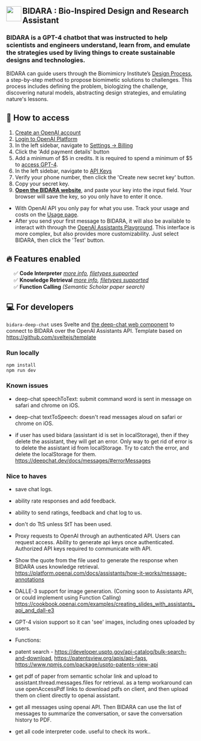 ## <img src="https://github.com/nasa-petal/discord_bot/assets/1322063/c34b5526-7186-43fc-b00a-597ee773ca7b" width="40" align="left"/> BIDARA : Bio-Inspired Design and Research Assistant

### BIDARA is a GPT-4 chatbot that was instructed to help scientists and engineers understand, learn from, and emulate the strategies used by living things to create sustainable designs and technologies.

BIDARA can guide users through the Biomimicry Institute’s [Design Process](https://toolbox.biomimicry.org/methods/process/), a step-by-step method to propose biomimetic solutions to challenges. This process includes defining the problem, biologizing the challenge, discovering natural models, abstracting design strategies, and emulating nature's lessons.

## :rocket: How to access

1. [Create an OpenAI account](https://platform.openai.com/signup)
2. [Login to OpenAI Platform](https://platform.openai.com/login)
3. In the left sidebar, navigate to [Settings -> Billing](https://platform.openai.com/account/billing/overview)
4. Click the 'Add payment details' button
5. Add a minimum of $5 in credits. It is required to spend a minimum of $5 to [access GPT-4](https://platform.openai.com/docs/guides/rate-limits/usage-tiers?context=tier-free).
6. In the left sidebar, navigate to [API Keys](https://platform.openai.com/api-keys)
7. Verify your phone number, then click the 'Create new secret key' button.
8. Copy your secret key.
9. **[Open the BIDARA website](https://nasa-petal.github.io/bidara-deep-chat/)**, and paste your key into the input field. Your browser will save the key, so you only have to enter it once.

- With OpenAI API you only pay for what you use. Track your usage and costs on the [Usage page](https://platform.openai.com/usage).
- After you send your first message to BIDARA, it will also be available to interact with through the [OpenAI Assistants Playground](https://platform.openai.com/assistants). This interface is more complex, but also provides more customizability. Just select BIDARA, then click the 'Test' button.

## :fire: Features enabled

&nbsp;&nbsp;&nbsp;&nbsp; :white_check_mark: **Code Interpreter** *[more info](https://platform.openai.com/docs/assistants/tools/code-interpreter), [filetypes supported](https://platform.openai.com/docs/assistants/tools/supported-files)*    
&nbsp;&nbsp;&nbsp;&nbsp; :white_check_mark: **Knowledge Retrieval** *[more info](https://platform.openai.com/docs/assistants/tools/knowledge-retrieval), [filetypes supported](https://platform.openai.com/docs/assistants/tools/supported-files)*    
&nbsp;&nbsp;&nbsp;&nbsp; :white_check_mark: **Function Calling** *(Semantic Scholar paper search)*

## :computer: For developers

`bidara-deep-chat` uses Svelte and [the deep-chat web component](https://github.com/OvidijusParsiunas/deep-chat) to connect to BIDARA over the OpenAI Assistants API.
Template based on https://github.com/sveltejs/template

### Run locally
```
npm install
npm run dev
```

### Known issues

- deep-chat speechToText: submit command word is sent in message on safari and chrome on iOS.

- deep-chat textToSpeech: doesn't read messages aloud on safari or chrome on iOS.

- if user has used bidara (assistant id is set in localStorage), then if they delete the assistant, they will get an error. Only way to get rid of error is to delete the assistant id from localStorage. Try to catch the error, and delete the localStorage for them. https://deepchat.dev/docs/messages/#errorMessages

### Nice to haves

- save chat logs.
- ability rate responses and add feedback.
- ability to send ratings, feedback and chat log to us.
- don't do TtS unless StT has been used.
- Proxy requests to OpenAI through an authenticated API. Users can request access. Ability to generate api keys once authenticated. Authorized API keys required to communicate with API.

- Show the quote from the file used to generate the response when BIDARA uses knowledge retrieval. https://platform.openai.com/docs/assistants/how-it-works/message-annotations 

- DALLE-3 support for image generation. (Coming soon to Assistants API, or could implement using Function Calling) https://cookbook.openai.com/examples/creating_slides_with_assistants_api_and_dall-e3

- GPT-4 vision support so it can 'see' images, including ones uploaded by users.

- Functions:

- patent search - https://developer.uspto.gov/api-catalog/bulk-search-and-download, https://patentsview.org/apis/api-faqs, https://www.npmjs.com/package/uspto-patents-view-api 

- get pdf of paper from semantic scholar link and upload to assistant.thread.messages.files for retrieval. as a temp workaround can use openAccessPdf links to download pdfs on client, and then upload them on client directly to openai assistant.

- get all messages using openai API. Then BIDARA can use the list of messages to summarize the conversation, or save the conversation history to PDF. 

- get all code interpreter code. useful to check its work..
